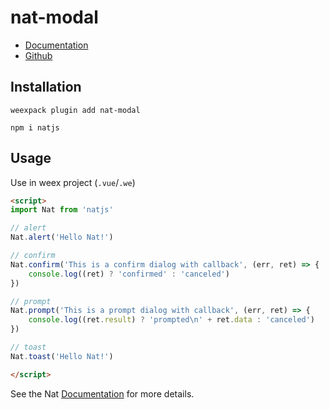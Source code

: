 # nat-modal

- [Documentation](http://natjs.com/#/reference/modal)
- [Github](https://github.com/natjs/weex-nat-modal)

## Installation
```
weexpack plugin add nat-modal
```

```
npm i natjs
```

## Usage

Use in weex project (`.vue`/`.we`)

```html
<script>
import Nat from 'natjs'

// alert
Nat.alert('Hello Nat!')

// confirm
Nat.confirm('This is a confirm dialog with callback', (err, ret) => {
    console.log((ret) ? 'confirmed' : 'canceled')
})

// prompt
Nat.prompt('This is a prompt dialog with callback', (err, ret) => {
    console.log((ret.result) ? 'prompted\n' + ret.data : 'canceled')
})

// toast
Nat.toast('Hello Nat!')

</script>
```

See the Nat [Documentation](http://natjs.com/) for more details.
